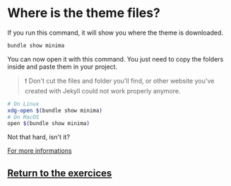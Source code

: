 # Where is the theme files?

If you run this command, it will show you where the theme is downloaded.

```bash
bundle show minima
```

You can now open it with this command. You just need to copy the folders inside and  paste them in your project.
> :heavy_exclamation_mark: Don't cut the files and folder you'll find, or other website you've created with Jekyll could not work properly anymore.

```bash
# On Linux
xdg-open $(bundle show minima)
# On MacOS
open $(bundle show minima)
```

Not that hard, isn't it?

[For more informations](https://jekyllrb.com/docs/themes/#overriding-theme-defaults)

## [Return to the exercices](../7_work.md#Get-the-theme-files)
